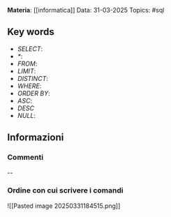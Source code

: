**Materia**: [[informatica]]
Data: 31-03-2025
Topics:  #sql

## Key words
- _SELECT_: 
- _*_: 
- _FROM_:
- _LIMIT_: 
- _DISTINCT_: 
- _WHERE_:
- _ORDER BY_:
- _ASC_:
- _DESC_
- _NULL_: 
## Informazioni
### Commenti
-- 

### Ordine con cui scrivere i comandi
![[Pasted image 20250331184515.png]]